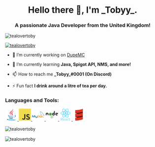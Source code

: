 <h1 align="center">Hello there 👋, I'm _Tobyy_.</h1>
<h3 align="center">A passionate Java Developer from the United Kingdom!</h3>

<p align="left"> <img src="https://komarev.com/ghpvc/?username=tobyy-celestialpvp&label=Profile%20views&color=0e75b6&style=flat" alt="tealovertoby" /> </p>

<p align="left"> <a href="https://github.com/ryo-ma/github-profile-trophy"><img src="https://github-profile-trophy.vercel.app/?username=tealovertoby" alt="tealovertoby" /></a> </p>

- 🔭 I’m currently working on [DupeMC](https://dupemc.net)

- 🌱 I’m currently learning **Java, Spigot API, NMS, and more!**

- 📫 How to reach me **\_Tobyy\_#0001 (On Discord)**

- ⚡ Fun fact **I drink around a litre of tea per day.**

<h3 align="left">Languages and Tools:</h3>
<p align="left"> <a href="https://www.java.com" target="_blank" rel="noreferrer"> <img src="https://raw.githubusercontent.com/devicons/devicon/master/icons/java/java-original.svg" alt="java" width="40" height="40"/> </a> <a href="https://developer.mozilla.org/en-US/docs/Web/JavaScript" target="_blank" rel="noreferrer"> <img src="https://raw.githubusercontent.com/devicons/devicon/master/icons/javascript/javascript-original.svg" alt="javascript" width="40" height="40"/> </a> <a href="https://www.mysql.com/" target="_blank" rel="noreferrer"> <img src="https://raw.githubusercontent.com/devicons/devicon/master/icons/mysql/mysql-original-wordmark.svg" alt="mysql" width="40" height="40"/> </a> <a href="https://nodejs.org" target="_blank" rel="noreferrer"> <img src="https://raw.githubusercontent.com/devicons/devicon/master/icons/nodejs/nodejs-original-wordmark.svg" alt="nodejs" width="40" height="40"/> </a> <a href="https://reactjs.org/" target="_blank" rel="noreferrer"> <img src="https://raw.githubusercontent.com/devicons/devicon/master/icons/react/react-original-wordmark.svg" alt="react" width="40" height="40"/> </a> <a href="https://www.scala-lang.org" target="_blank" rel="noreferrer"> <img src="https://raw.githubusercontent.com/devicons/devicon/master/icons/scala/scala-original.svg" alt="scala" width="40" height="40"/> </a> </p>

<p><img align="center" src="https://github-readme-stats.vercel.app/api/top-langs?username=tealovertoby&show_icons=true&locale=en&layout=compact" alt="tealovertoby" /></p>

<p><img align="center" src="https://github-readme-streak-stats.herokuapp.com/?user=tealovertoby&" alt="tealovertoby" /></p>
